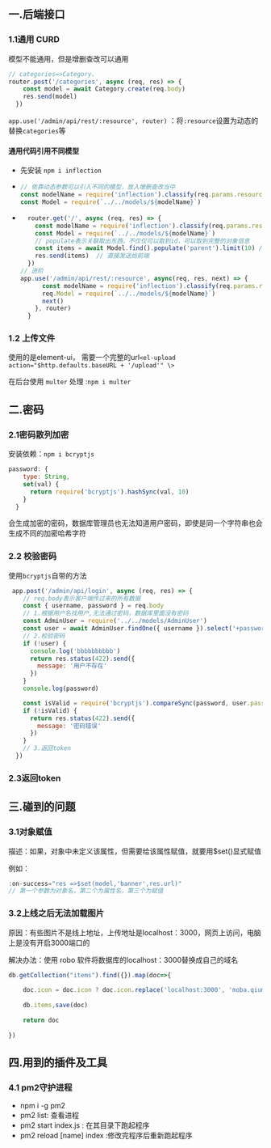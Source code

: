## 一.后端接口

### 1.1通用 CURD

模型不能通用，但是增删查改可以通用

~~~javascript
// categories=>Category、
router.post('/categories', async (req, res) => {
    const model = await Category.create(req.body)
    res.send(model)
  })
~~~

`app.use('/admin/api/rest/:resource', router)` ：将`:resource`设置为动态的替换`categories`等

#### 通用代码引用不同模型

- 先安装 `npm i inflection`

- ~~~javascript
  // 依靠动态参数可以引入不同的模型，放入增删查改当中
  const modelName = require('inflection').classify(req.params.resource)
  const Model = require(`../../models/${modelName}`)
  ~~~

- ~~~javascript
    router.get('/', async (req, res) => {
      const modelName = require('inflection').classify(req.params.resource)
      const Model = require(`../../models/${modelName}`)
      // populate表示关联取出东西，不仅仅可以取到id，可以取到完整的对象信息
      const items = await Model.find().populate('parent').limit(10) // 限制十条数据
      res.send(items)  // 直接发送给前端
    })
  // 进阶
  app.use('/admin/api/rest/:resource', async(req, res, next) => {
        const modelName = require('inflection').classify(req.params.resource)
        req.Model = require(`../../models/${modelName}`)
        next()
      }, router)
    }
  ~~~
  

### 1.2 上传文件

使用的是element-ui， 需要一个完整的url`<el-upload action="$http.defaults.baseURL + '/upload'" \>`

在后台使用 `multer` 处理 :`npm i multer`

## 二.密码

### 2.1密码散列加密

安装依赖：`npm i bcryptjs`

~~~javascript
password: {
    type: String,
    set(val) {
      return require('bcryptjs').hashSync(val, 10)
    }
  }
~~~

会生成加密的密码，数据库管理员也无法知道用户密码，即使是同一个字符串也会生成不同的加密哈希字符

### 2.2 校验密码

使用`bcryptjs`自带的方法

~~~javascript
 app.post('/admin/api/login', async (req, res) => {
    // req.body表示客户端传过来的所有数据
    const { username, password } = req.body
    // 1.根据用户名找用户,无法通过密码，数据库里面没有密码
    const AdminUser = require('../../models/AdminUser')
    const user = await AdminUser.findOne({ username }).select('+password')
    // 2.校验密码
    if (!user) {
      console.log('bbbbbbbbbb')
      return res.status(422).send({
        message: '用户不存在'
      })
    }
    console.log(password)

    const isValid = require('bcryptjs').compareSync(password, user.password)
    if (!isValid) {
      return res.status(422).send({
        message: '密码错误'
      })
    }
    // 3.返回token
  })
~~~

### 2.3返回token

## 三.碰到的问题

### 3.1对象赋值

描述：如果，对象中未定义该属性，但需要给该属性赋值，就要用$set()显式赋值

例如：

~~~javascript
:on-success="res =>$set(model,'banner',res.url)"
// 第一个参数为对象名，第二个为属性名，第三个为赋值
~~~

### 3.2上线之后无法加载图片

原因：有些图片不是线上地址，上传地址是localhost：3000，网页上访问，电脑上是没有开启3000端口的

解决办法：使用 robo 软件将数据库的localhost：3000替换成自己的域名

```javascript
db.getCollection("items").find({}).map(doc=>{
    
    doc.icon = doc.icon ? doc.icon.replace('localhost:3000', 'moba.qiumojian.top') : null
    
    db.items,save(doc)
    
    return doc
    
})
```



## 四.用到的插件及工具

### 4.1 pm2守护进程
- npm i -g pm2 
- pm2 list: 查看进程
- pm2 start index.js : 在其目录下跑起程序
- pm2 reload [name] index :修改完程序后重新跑起程序

